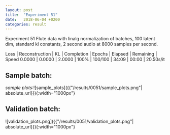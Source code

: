 ```yaml
---
layout: post
title:  "Experiment 51"
date:   2018-06-04 +0200
categories: result
---
```

Experiment 51
Flute data with linalg normalization of batches, 100 latent dim, standard kl constants, 2 second audio at 8000 samples per second.

Loss | Reconstruction | KL | Completion | Epochs | Elapsed | Remaining | Speed
0.0000 | 0.0000 | 2.0000 | 100% | 100/100 | 34:09 | 00:00 | 20.50s/it



## **Sample batch**:

_sample plots_:![sample_plots]({{"/results/0051/sample_plots.png"| absolute_url}}){:width="1000px"}

## **Validation batch**:

![validation_plots.png]({{"/results/0051/validation_plots.png"| absolute_url}}){:width="1000px"}
